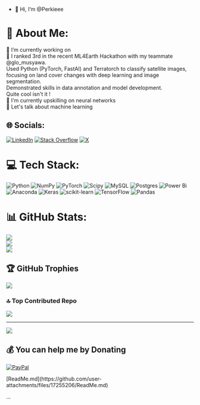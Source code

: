 - 👋 Hi, I’m @Perkieee
# 💫 About Me:
🔭 I’m currently working on<br>👯 I ranked 3rd in the recent ML4Earth Hackathon with my teammate @glo_musyawa. <br>      Used Python (PyTorch, FastAI) and Terratorch to classify satellite images, focusing on land cover changes with deep learning and image segmentation.<br>      Demonstrated skills in data annotation and model development.<br>      Quite cool isn't it !<br>🌱 I'm currently upskilling on neural networks<br>💬 Let's talk about machine learning<br>


## 🌐 Socials:
[![LinkedIn](https://img.shields.io/badge/LinkedIn-%230077B5.svg?logo=linkedin&logoColor=white)](https://linkedin.com/in/www.linkedin.com/in/kevin-walter-902016228) [![Stack Overflow](https://img.shields.io/badge/-Stackoverflow-FE7A16?logo=stack-overflow&logoColor=white)](https://stackoverflow.com/users/user:27201392) [![X](https://img.shields.io/badge/X-black.svg?logo=X&logoColor=white)](https://x.com/@Kevinforever15) 

# 💻 Tech Stack:
![Python](https://img.shields.io/badge/python-3670A0?style=for-the-badge&logo=python&logoColor=ffdd54) ![NumPy](https://img.shields.io/badge/numpy-%23013243.svg?style=for-the-badge&logo=numpy&logoColor=white) ![PyTorch](https://img.shields.io/badge/PyTorch-%23EE4C2C.svg?style=for-the-badge&logo=PyTorch&logoColor=white) ![Scipy](https://img.shields.io/badge/SciPy-%230C55A5.svg?style=for-the-badge&logo=scipy&logoColor=%white) ![MySQL](https://img.shields.io/badge/mysql-4479A1.svg?style=for-the-badge&logo=mysql&logoColor=white) ![Postgres](https://img.shields.io/badge/postgres-%23316192.svg?style=for-the-badge&logo=postgresql&logoColor=white) ![Power Bi](https://img.shields.io/badge/power_bi-F2C811?style=for-the-badge&logo=powerbi&logoColor=black) ![Anaconda](https://img.shields.io/badge/Anaconda-%2344A833.svg?style=for-the-badge&logo=anaconda&logoColor=white) ![Keras](https://img.shields.io/badge/Keras-%23D00000.svg?style=for-the-badge&logo=Keras&logoColor=white) ![scikit-learn](https://img.shields.io/badge/scikit--learn-%23F7931E.svg?style=for-the-badge&logo=scikit-learn&logoColor=white) ![TensorFlow](https://img.shields.io/badge/TensorFlow-%23FF6F00.svg?style=for-the-badge&logo=TensorFlow&logoColor=white) ![Pandas](https://img.shields.io/badge/pandas-%23150458.svg?style=for-the-badge&logo=pandas&logoColor=white)
# 📊 GitHub Stats:
![](https://github-readme-stats.vercel.app/api?username=Perkieee&theme=dark&hide_border=false&include_all_commits=true&count_private=true)<br/>
![](https://github-readme-streak-stats.herokuapp.com/?user=Perkieee&theme=dark&hide_border=false)<br/>
![](https://github-readme-stats.vercel.app/api/top-langs/?username=Perkieee&theme=dark&hide_border=false&include_all_commits=true&count_private=true&layout=compact)

## 🏆 GitHub Trophies
![](https://github-profile-trophy.vercel.app/?username=Perkieee&theme=radical&no-frame=false&no-bg=true&margin-w=4)

### 🔝 Top Contributed Repo
![](https://github-contributor-stats.vercel.app/api?username=Perkieee&limit=5&theme=dark&combine_all_yearly_contributions=true)

---
[![](https://visitcount.itsvg.in/api?id=Perkieee&icon=0&color=0)](https://visitcount.itsvg.in)

  ## 💰 You can help me by Donating
  [![PayPal](https://img.shields.io/badge/PayPal-00457C?style=for-the-badge&logo=paypal&logoColor=white)](https://paypal.me/kevinchronicle17@gmail.com) 

  
<!-- Proudly created with GPRM ( https://gprm.itsvg.in ) -->[ReadMe.md](https://github.com/user-attachments/files/17255206/ReadMe.md)
...

<!---
Perkieee/Perkieee is a ✨ special ✨ repository because its `README.md` (this file) appears on your GitHub profile.
You can click the Preview link to take a look at your changes.
--->
